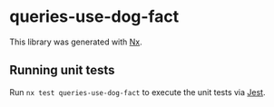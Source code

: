 # queries-use-dog-fact

This library was generated with [Nx](https://nx.dev).

## Running unit tests

Run `nx test queries-use-dog-fact` to execute the unit tests via [Jest](https://jestjs.io).
